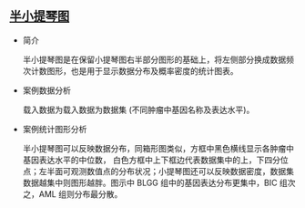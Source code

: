 ## [半小提琴图](/basic/half-violin)

- 简介

  半小提琴图是在保留小提琴图右半部分图形的基础上，将左侧部分换成数据频次计数图形，也是用于显示数据分布及概率密度的统计图表。

- 案例数据分析

  载入数据为载入数据为数据集 (不同肿瘤中基因名称及表达水平)。

- 案例统计图形分析

  半小提琴图可以反映数据分布，同箱形图类似，方框中黑色横线显示各肿瘤中基因表达水平的中位数， 白色方框中上下框边代表数据集中的上，下四分位点；左半面可观测数值点的分布状况；小提琴图还可以反映数据密度，数据集数据越集中则图形越胖。图示中 BLGG 组中的基因表达分布更集中，BIC 组次之，AML 组则分布最分散。


